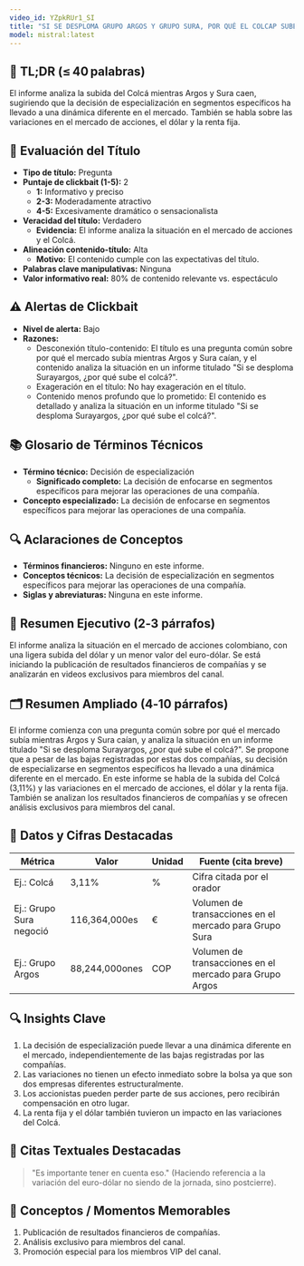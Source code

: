 ```yaml
---
video_id: YZpkRUr1_SI
title: "SI SE DESPLOMA GRUPO ARGOS Y GRUPO SURA, POR QUÉ EL COLCAP SUBE ? Cierre Colombia 28 Julio"
model: mistral:latest
---
```


## 📌 TL;DR (≤ 40 palabras)
El informe analiza la subida del Colcá mientras Argos y Sura caen, sugiriendo que la decisión de especialización en segmentos específicos ha llevado a una dinámica diferente en el mercado. También se habla sobre las variaciones en el mercado de acciones, el dólar y la renta fija.

## 🎯 Evaluación del Título
- **Tipo de título:** Pregunta
- **Puntaje de clickbait (1-5):** 2
  - **1:** Informativo y preciso
  - **2-3:** Moderadamente atractivo
  - **4-5:** Excesivamente dramático o sensacionalista
- **Veracidad del título:** Verdadero
  - **Evidencia:** El informe analiza la situación en el mercado de acciones y el Colcá.
- **Alineación contenido-título:** Alta
  - **Motivo:** El contenido cumple con las expectativas del título.
- **Palabras clave manipulativas:** Ninguna
- **Valor informativo real:** 80% de contenido relevante vs. espectáculo

## ⚠️ Alertas de Clickbait
- **Nivel de alerta:** Bajo
- **Razones:**
  - Desconexión título-contenido: El título es una pregunta común sobre por qué el mercado subía mientras Argos y Sura caían, y el contenido analiza la situación en un informe titulado "Si se desploma Surayargos, ¿por qué sube el colcá?".
  - Exageración en el título: No hay exageración en el título.
  - Contenido menos profundo que lo prometido: El contenido es detallado y analiza la situación en un informe titulado "Si se desploma Surayargos, ¿por qué sube el colcá?".

## 📚 Glosario de Términos Técnicos
- **Término técnico:** Decisión de especialización
  - **Significado completo:** La decisión de enfocarse en segmentos específicos para mejorar las operaciones de una compañía.
- **Concepto especializado:** La decisión de enfocarse en segmentos específicos para mejorar las operaciones de una compañía.

## 🔍 Aclaraciones de Conceptos
- **Términos financieros:** Ninguno en este informe.
- **Conceptos técnicos:** La decisión de especialización en segmentos específicos para mejorar las operaciones de una compañía.
- **Siglas y abreviaturas:** Ninguna en este informe.

## 📰 Resumen Ejecutivo (2‑3 párrafos)
El informe analiza la situación en el mercado de acciones colombiano, con una ligera subida del dólar y un menor valor del euro-dólar. Se está iniciando la publicación de resultados financieros de compañías y se analizarán en videos exclusivos para miembros del canal.

## 🗂️ Resumen Ampliado (4‑10 párrafos)
El informe comienza con una pregunta común sobre por qué el mercado subía mientras Argos y Sura caían, y analiza la situación en un informe titulado "Si se desploma Surayargos, ¿por qué sube el colcá?". Se propone que a pesar de las bajas registradas por estas dos compañías, su decisión de especializarse en segmentos específicos ha llevado a una dinámica diferente en el mercado. En este informe se habla de la subida del Colcá (3,11%) y las variaciones en el mercado de acciones, el dólar y la renta fija. También se analizan los resultados financieros de compañías y se ofrecen análisis exclusivos para miembros del canal.

## 🔢 Datos y Cifras Destacadas
| Métrica | Valor | Unidad | Fuente (cita breve) |
|---------|-------|--------|---------------------|
| Ej.: Colcá | 3,11% | % | Cifra citada por el orador |
| Ej.: Grupo Sura negoció | 116,364,000es | € | Volumen de transacciones en el mercado para Grupo Sura |
| Ej.: Grupo Argos | 88,244,000ones | COP | Volumen de transacciones en el mercado para Grupo Argos |

## 🔍 Insights Clave
1. La decisión de especialización puede llevar a una dinámica diferente en el mercado, independientemente de las bajas registradas por las compañías.
2. Las variaciones no tienen un efecto inmediato sobre la bolsa ya que son dos empresas diferentes estructuralmente.
3. Los accionistas pueden perder parte de sus acciones, pero recibirán compensación en otro lugar.
4. La renta fija y el dólar también tuvieron un impacto en las variaciones del Colcá.

## 💬 Citas Textuales Destacadas
> "Es importante tener en cuenta eso." (Haciendo referencia a la variación del euro-dólar no siendo de la jornada, sino postcierre).

## 🎯 Conceptos / Momentos Memorables
1. Publicación de resultados financieros de compañías.
2. Análisis exclusivo para miembros del canal.
3. Promoción especial para los miembros VIP del canal.